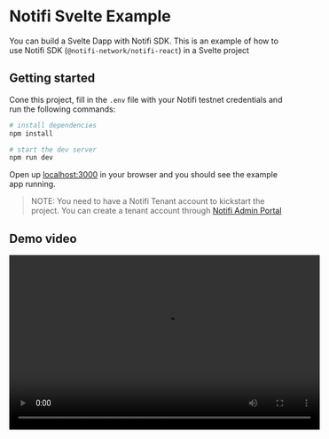 # Notifi Svelte Example

You can build a Svelte Dapp with Notifi SDK. This is an example of how to use Notifi SDK (`@notifi-network/notifi-react`) in a Svelte project

## Getting started

Cone this project, fill in the `.env` file with your Notifi testnet credentials and run the following commands:

```bash
# install dependencies
npm install

# start the dev server
npm run dev
```

Open up [localhost:3000](http://localhost:3000) in your browser and you should see the example app running.

> NOTE: You need to have a Notifi Tenant account to kickstart the project. You can create a tenant account through [Notifi Admin Portal](https://admin.notifi.network/)

## Demo video

<video src="https://i.imgur.com/tWIhx1d.mp4" width="560" height="315" controls></video>
